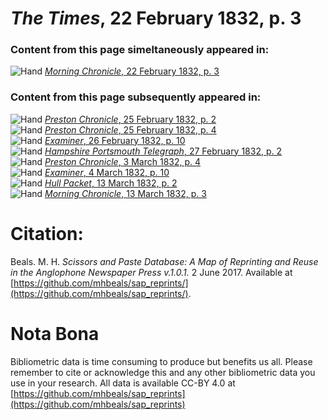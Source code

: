 # *The Times*, 22 February 1832, p. 3  
  
### Content from this page simeltaneously appeared in:  
![Hand](http://scissorsandpaste.net/wp-content/uploads/2017/06/smallhandpointer.png) [*Morning Chronicle*, 22 February 1832, p. 3](https://mhbeals.github.io/sap_html/Morning-Chronicle/Morning-Chronicle-22-February-1832-p-3)  
  
### Content from this page subsequently appeared in:  
![Hand](http://scissorsandpaste.net/wp-content/uploads/2017/06/smallhandpointer.png) [*Preston Chronicle*, 25 February 1832, p. 2](https://mhbeals.github.io/sap_html/Preston-Chronicle/Preston-Chronicle-25-February-1832-p-2)  
![Hand](http://scissorsandpaste.net/wp-content/uploads/2017/06/smallhandpointer.png) [*Preston Chronicle*, 25 February 1832, p. 4](https://mhbeals.github.io/sap_html/Preston-Chronicle/Preston-Chronicle-25-February-1832-p-4)  
![Hand](http://scissorsandpaste.net/wp-content/uploads/2017/06/smallhandpointer.png) [*Examiner*, 26 February 1832, p. 10](https://mhbeals.github.io/sap_html/Examiner/Examiner-26-February-1832-p-10)  
![Hand](http://scissorsandpaste.net/wp-content/uploads/2017/06/smallhandpointer.png) [*Hampshire Portsmouth Telegraph*, 27 February 1832, p. 2](https://mhbeals.github.io/sap_html/Hampshire-Portsmouth-Telegraph/Hampshire-Portsmouth-Telegraph-27-February-1832-p-2)  
![Hand](http://scissorsandpaste.net/wp-content/uploads/2017/06/smallhandpointer.png) [*Preston Chronicle*, 3 March 1832, p. 4](https://mhbeals.github.io/sap_html/Preston-Chronicle/Preston-Chronicle-3-March-1832-p-4)  
![Hand](http://scissorsandpaste.net/wp-content/uploads/2017/06/smallhandpointer.png) [*Examiner*, 4 March 1832, p. 10](https://mhbeals.github.io/sap_html/Examiner/Examiner-4-March-1832-p-10)  
![Hand](http://scissorsandpaste.net/wp-content/uploads/2017/06/smallhandpointer.png) [*Hull Packet*, 13 March 1832, p. 2](https://mhbeals.github.io/sap_html/Hull-Packet/Hull-Packet-13-March-1832-p-2)  
![Hand](http://scissorsandpaste.net/wp-content/uploads/2017/06/smallhandpointer.png) [*Morning Chronicle*, 13 March 1832, p. 3](https://mhbeals.github.io/sap_html/Morning-Chronicle/Morning-Chronicle-13-March-1832-p-3)  


# Citation: 

Beals. M. H. *Scissors and Paste Database: A Map of Reprinting and Reuse in the Anglophone Newspaper Press v.1.0.1.* 2 June 2017. Available at [https://github.com/mhbeals/sap_reprints/](https://github.com/mhbeals/sap_reprints/). 

# Nota Bona

Bibliometric data is time consuming to produce but benefits us all. Please remember to cite or acknowledge this and any other bibliometric data you use in your research. All data is available CC-BY 4.0 at [https://github.com/mhbeals/sap_reprints](https://github.com/mhbeals/sap_reprints)